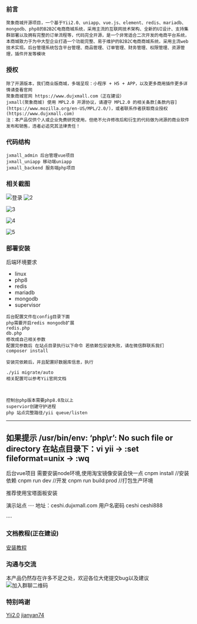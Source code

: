 
### 前言


    聚象商城开源项目，一个基于Yii2.0、uniapp、vue.js、element、redis、mariadb、mongodb、php8的B2B2C电商商城系统，采用主流的互联网技术架构、全新的UI设计、支持集群部署以及拥有完整的订单流程等，代码完全开源，是一个非常适合二次开发的电商平台系统，本商城致力于为中大型企业打造一个功能完整、易于维护的B2B2C电商商城系统，采用主流web技术实现。后台管理系统包含平台管理、商品管理、订单管理、财务管理、权限管理、资源管理，插件开发等模块

### 授权

    除了开源版本，我们商业版商城，多端呈现：小程序 + H5 + APP，以及更多商用插件更多详情请查看官网
    聚象商城官网 https://www.dujxmall.com（正在建设）
    jxmall(聚象商城) 使用 MPL2.0 开源协议，请遵守 MPL2.0 的相关条款[条款内容](https://www.mozilla.org/en-US/MPL/2.0/)，或者联系作者获取商业授权(https://www.dujxmall.com)
    注：本产品仅供个人或企业免费研究使用，但绝不允许修改后和衍生的代码做为闭源的商业软件发布和销售，违者必追究其法律责任！
    
### 代码结构

    jxmall_admin 后台管理vue项目
    jxmall_uniapp 移动端uniapp
    jxmall_backend 服务端php项目
    
### 相关截图
![登录](https://gitee.com/dujxmall/jxmall/raw/main/files/1.png)
![2](https://gitee.com/dujxmall/jxmall/raw/main/files/2.png)

![3](https://gitee.com/dujxmall/jxmall/raw/main/files/3.png)

![4](https://gitee.com/dujxmall/jxmall/raw/main/files/4.png)

![5](https://gitee.com/dujxmall/jxmall/raw/main/files/5.png)


### 部署安装

后端环境要求
* linux
* php8
* redis
* mariadb
* mongodb
* supervisor
```
后台配置文件在config目录下面
php需要开启redis mongodb扩展
redis.php 
db.php
修改成自己相关参数
配置完参数后 在站点目录执行以下命令 若依赖包安装失败，请在微信群联系我们
composer install

安装完依赖后，并且配置好数据库信息，执行 

./yii migrate/auto
相关配置可以参考Yii官网文档



控制台php版本需要php8.0及以上
supervior创建守护进程
php 站点完整路径/yii queue/listen
```
------------
如果提示 /usr/bin/env: ‘php\r’: No such file or directory
在站点目录下：vi yii -> :set fileformat=unix -> :wq
------------

后台vue项目
需要安装node环境,使用淘宝镜像安装会快一点
cnpm install //安装依赖
cnpm run dev //开发
cnpm run build:prod //打包生产环境



推荐使用宝塔面板安装

演示站点
····
地址：ceshi.dujxmall.com     用户名密码 ceshi  ceshi888

····


### 文档教程(正在建设)
[安装教程](http://www.dujxmall.com/)

### 沟通与交流
本产品仍然存在许多不足之处，欢迎各位大佬提交bug以及建议
![加入群聊二维码](https://gitee.com/dujxmall/jxmall/raw/main/files/wxqrcode.png)

### 特别鸣谢

[Yii2.0](https://github.com/yiisoft/yii2)
[jianyan74](https://github.com/jianyan74/yii2-easy-wechat.git)

